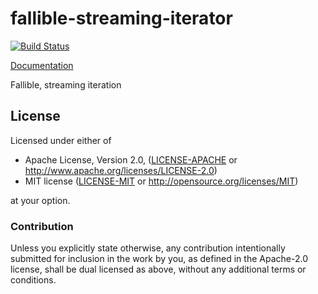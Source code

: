 # fallible-streaming-iterator

[![Build Status](https://travis-ci.org/sfackler/fallible-streaming-iterator?branch=master)](https://travis-ci.org/sfackler/fallible-streaming-iterator)

[Documentation](https://docs.rs/fallible-streaming-iterator/0.1.1/fallible_streaming_iterator)

Fallible, streaming iteration

## License

Licensed under either of

 * Apache License, Version 2.0, ([LICENSE-APACHE](LICENSE-APACHE) or http://www.apache.org/licenses/LICENSE-2.0)
 * MIT license ([LICENSE-MIT](LICENSE-MIT) or http://opensource.org/licenses/MIT)

at your option.

### Contribution

Unless you explicitly state otherwise, any contribution intentionally
submitted for inclusion in the work by you, as defined in the Apache-2.0
license, shall be dual licensed as above, without any additional terms or
conditions.
